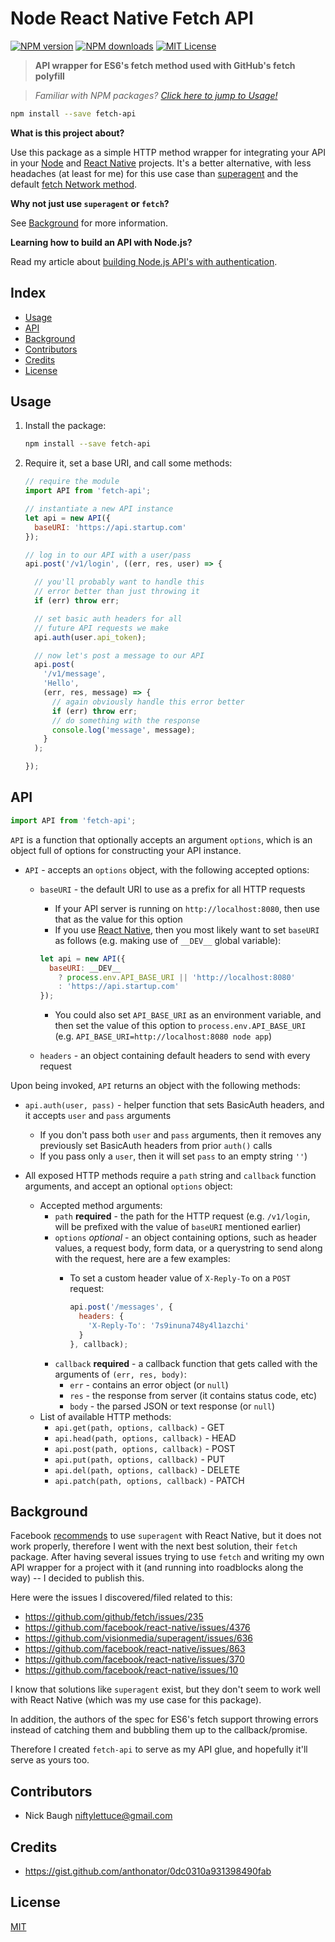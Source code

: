 
# Node React Native Fetch API

[![NPM version][npm-image]][npm-url]
[![NPM downloads][npm-downloads]][npm-url]
[![MIT License][license-image]][license-url]

> **API wrapper for ES6's fetch method used with GitHub's fetch polyfill**

> _Familiar with NPM packages?  [Click here to jump to Usage!](#usage)_

```bash
npm install --save fetch-api
```

**What is this project about?**

Use this package as a simple HTTP method wrapper for integrating your API in your [Node][nodejs] and [React Native][react-native] projects.  It's a better alternative, with less headaches (at least for me) for this use case than [superagent][superagent] and the default [fetch Network method][fetch-network-method].

**Why not just use `superagent` or `fetch`?**

See [Background](#background) for more information.

**Learning how to build an API with Node.js?**

Read my article about [building Node.js API's with authentication][blog-article].


## Index

* [Usage](#usage)
* [API](#api)
* [Background](#background)
* [Contributors](#contributors)
* [Credits](#credits)
* [License](#license)


## Usage

1. Install the package:

    ```bash
    npm install --save fetch-api
    ```

2. Require it, set a base URI, and call some methods:

    ```js
    // require the module
    import API from 'fetch-api';

    // instantiate a new API instance
    let api = new API({
      baseURI: 'https://api.startup.com'
    });

    // log in to our API with a user/pass
    api.post('/v1/login', ((err, res, user) => {

      // you'll probably want to handle this
      // error better than just throwing it
      if (err) throw err;

      // set basic auth headers for all
      // future API requests we make
      api.auth(user.api_token);

      // now let's post a message to our API
      api.post(
        '/v1/message',
        'Hello',
        (err, res, message) => {
          // again obviously handle this error better
          if (err) throw err;
          // do something with the response
          console.log('message', message);
        }
      );

    });
    ```


## API

```js
import API from 'fetch-api';
```

`API` is a function that optionally accepts an argument `options`, which is an object full of options for constructing your API instance.

* `API` - accepts an `options` object, with the following accepted options:

    * `baseURI` - the default URI to use as a prefix for all HTTP requests
        * If your API server is running on `http://localhost:8080`, then use that as the value for this option
        * If you use [React Native][react-native], then you most likely want to set `baseURI` as follows (e.g. making use of `__DEV__` global variable):
        
        ```js
        let api = new API({
          baseURI: __DEV__
            ? process.env.API_BASE_URI || 'http://localhost:8080'
            : 'https://api.startup.com'
        });
        ```
        
        * You could also set `API_BASE_URI` as an environment variable, and then set the value of this option to `process.env.API_BASE_URI` (e.g. `API_BASE_URI=http://localhost:8080 node app`)

    * `headers` - an object containing default headers to send with every request

Upon being invoked, `API` returns an object with the following methods:

* `api.auth(user, pass)` - helper function that sets BasicAuth headers, and it accepts `user` and `pass` arguments

    * If you don't pass both `user` and `pass` arguments, then it removes any previously set BasicAuth headers from prior `auth()` calls
    * If you pass only a `user`, then it will set `pass` to an empty string `''`)
* All exposed HTTP methods require a `path` string and `callback` function arguments, and accept an optional `options` object:
    * Accepted method arguments:
        * `path` **required** - the path for the HTTP request (e.g. `/v1/login`, will be prefixed with the value of `baseURI` mentioned earlier)
        * `options` _optional_ - an object containing options, such as header values, a request body, form data, or a querystring to send along with the request, here are a few examples:
            * To set a custom header value of `X-Reply-To` on a `POST` request:
            
                ```js
                api.post('/messages', {
                  headers: {
                    'X-Reply-To': '7s9inuna748y4l1azchi'
                  }
                }, callback);
                ``` 
        * `callback` **required** - a callback function that gets called with the  arguments of `(err, res, body)`:
            *  `err` - contains an error object (or `null`)
            *  `res` - the response from server (it contains status code, etc)
            *  `body` - the parsed JSON or text response (or `null`)
    * List of available HTTP methods:
        * `api.get(path, options, callback)` - GET
        * `api.head(path, options, callback)` - HEAD
        * `api.post(path, options, callback)` - POST
        * `api.put(path, options, callback)` - PUT
        * `api.del(path, options, callback)` - DELETE
        * `api.patch(path, options, callback)` - PATCH

## Background

Facebook [recommends][facebook-recommends] to use `superagent` with React Native, but it does not work properly, therefore I went with the next best solution, their `fetch` package.  After having several issues trying to use `fetch` and writing my own API wrapper for a project with it (and running into roadblocks along the way) -- I decided to publish this.

Here were the issues I discovered/filed related to this:
* <https://github.com/github/fetch/issues/235>
* <https://github.com/facebook/react-native/issues/4376>
* <https://github.com/visionmedia/superagent/issues/636>
* <https://github.com/facebook/react-native/issues/863>
* <https://github.com/facebook/react-native/issues/370>
* <https://github.com/facebook/react-native/issues/10>

I know that solutions like `superagent` exist, but they don't seem to work well with React Native (which was my use case for this package).

In addition, the authors of the spec for ES6's fetch support throwing errors instead of catching them and bubbling them up to the callback/promise.

Therefore I created `fetch-api` to serve as my API glue, and hopefully it'll serve as yours too.


## Contributors

* Nick Baugh <niftylettuce@gmail.com>

## Credits

* <https://gist.github.com/anthonator/0dc0310a931398490fab>

## License

[MIT][license-url]


[facebook-recommends]: https://facebook.github.io/react-native/docs/network.html
[blog-article]: http://niftylettuce.com/posts/nodejs-auth-google-facebook-ios-android-eskimo/
[license-image]: http://img.shields.io/badge/license-MIT-blue.svg?style=flat
[license-url]: LICENSE
[nodejs]: https://nodejs.org
[react-native]: https://facebook.github.io/react-native
[superagent]: https://github.com/visionmedia/superagent
[fetch-network-method]: https://facebook.github.io/react-native/docs/network.html#fetch


[npm-image]: http://img.shields.io/npm/v/fetch-api.svg?style=flat
[npm-url]: https://npmjs.org/package/fetch-api
[npm-downloads]: http://img.shields.io/npm/dm/fetch-api.svg?style=flat
